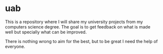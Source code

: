 # uab
This is a repository where I will share my university projects from my computers science degree. 
The goal is to get feedback on what is made well but specially what can be improved. 

There is nothing wrong to aim for the best, but to be great I need the help of everyone. 
